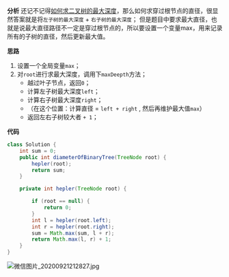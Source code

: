 **分析**
还记不记得[如何求二叉树的最大深度](https://leetcode-cn.com/problems/maximum-depth-of-binary-tree/solution/si-lu-jian-dan-ming-liao-dai-ma-gan-cui-li-luo-b-2/)，那么如何求穿过根节点的直径，很显然答案就是将`左子树的最大深度` + `右子树的最大深度`；
但是题目中要求最大直径，也就是说最大直径路径不一定是穿过根节点的，所以要设置一个变量max，用来记录所有的子树的直径，然后更新最大值。

**思路**
1. 设置一个全局变量`max`；
2. 对`root`进行求最大深度，调用下`maxDeepth`方法；
    - 越过叶子节点，返回`0`；
    - 计算左子树最大深度`left`；
    - 计算右子树最大深度`right`；
    - （在这个位置：计算直径 = `left + right` , 然后再维护最大值`max`）
    - 返回左右子树较大者 `+ 1`；

**代码**
```java [] 
class Solution {
    int sum = 0;
    public int diameterOfBinaryTree(TreeNode root) {
        hepler(root);
        return sum;
    }

    private int hepler(TreeNode root) {

        if (root == null) {
            return 0;
        }
        int l = hepler(root.left);
        int r = hepler(root.right);
        sum = Math.max(sum, l + r);
        return Math.max(l, r) + 1;
    }
}
```
![微信图片_20200921212827.jpg](https://pic.leetcode-cn.com/1600697476-bCMJKV-%E5%BE%AE%E4%BF%A1%E5%9B%BE%E7%89%87_20200921212827.jpg)
